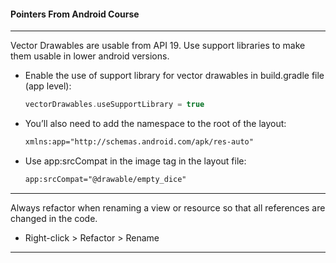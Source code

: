 #### Pointers From Android Course
---
Vector Drawables are usable from API 19. Use support libraries to make them usable in lower android versions.
- Enable the use of support library for vector drawables in build.gradle file (app level):
   ```kotlin
   vectorDrawables.useSupportLibrary = true
   ```
- You’ll also need to add the namespace to the root of the layout:
   ```XML
   xmlns:app="http://schemas.android.com/apk/res-auto"
   ```
- Use app:srcCompat in the image tag in the layout file:
   ```XML
   app:srcCompat="@drawable/empty_dice"
   ```
 ---
Always refactor when renaming a view or resource so that all references are changed in the code.
  - Right-click > Refactor > Rename  
---

   
